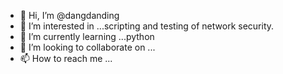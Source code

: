
- 👋 Hi, I’m @dangdanding
- 👀 I’m interested in ...scripting and testing of network security.
- 🌱 I’m currently learning ...python
- 💞️ I’m looking to collaborate on ...
- 📫 How to reach me ...

<!---
dangdanding/dangdanding is a ✨ special ✨ repository because its `README.md` (this file) appears on your GitHub profile.
You can click the Preview link to take a look at your changes.
--->
